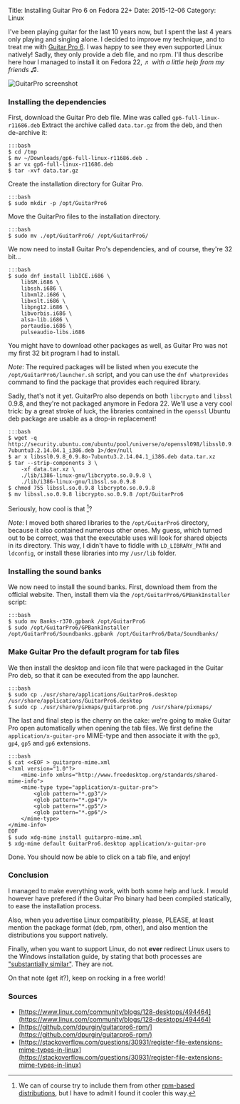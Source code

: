 Title: Installing Guitar Pro 6 on Fedora 22+
Date: 2015-12-06
Category: Linux

I've been playing guitar for the last 10 years now, but I spent the last 4 years only playing and singing alone. I decided to improve my technique, and to treat me with [Guitar Pro 6](http://www.guitar-pro.com/en/index.php?pg=guitar-pro-6). I was happy to see they even supported Linux natively! Sadly, they only provide a deb file, and no rpm. I'll thus describe here how I managed to install it on Fedora 22, ♬ *with a little help from my friends* ♫.

![GuitarPro screenshot](https://upload.wikimedia.org/wikipedia/en/0/0a/GP6-pic2.png)

### Installing the dependencies

First, download the Guitar Pro deb file. Mine was called ``gp6-full-linux-r11686.deb``
Extract the archive called ``data.tar.gz`` from the deb, and then de-archive it:

    :::bash
    $ cd /tmp
    $ mv ~/Downloads/gp6-full-linux-r11686.deb .
    $ ar vx gp6-full-linux-r11686.deb
    $ tar -xvf data.tar.gz

Create the installation directory for Guitar Pro.

    :::bash
    $ sudo mkdir -p /opt/GuitarPro6

Move the GuitarPro files to the installation directory.

    :::bash
    $ sudo mv ./opt/GuitarPro6/ /opt/GuitarPro6/

We now need to install Guitar Pro's dependencies, and of course, they're 32 bit...

    :::bash
    $ sudo dnf install libICE.i686 \
        libSM.i686 \
        libssh.i686 \
        libxml2.i686 \
        libxslt.i686 \
        libpng12.i686 \
        libvorbis.i686 \
        alsa-lib.i686 \
        portaudio.i686 \
        pulseaudio-libs.i686

You might have to download other packages as well, as Guitar Pro was not my first 32 bit program I had to install.

*Note*: The required packages will be listed when you execute the ``/opt/GuitarPro6/launcher.sh`` script, and you can use the ``dnf whatprovides`` command to find the package that provides each required library.

Sadly, that's not it yet. GuitarPro also depends on both ``libcrypto`` and ``libssl`` 0.9.8, and they're not packaged anymore in Fedora 22.
We'll use a very cool trick: by a great stroke of luck, the libraries contained in the ``openssl`` Ubuntu deb package are usable as a drop-in replacement!

    :::bash
    $ wget -q http://security.ubuntu.com/ubuntu/pool/universe/o/openssl098/libssl0.9.8_0.9.8o-7ubuntu3.2.14.04.1_i386.deb 1>/dev/null
    $ ar x libssl0.9.8_0.9.8o-7ubuntu3.2.14.04.1_i386.deb data.tar.xz
    $ tar --strip-components 3 \
        -xf data.tar.xz \
        ./lib/i386-linux-gnu/libcrypto.so.0.9.8 \
        ./lib/i386-linux-gnu/libssl.so.0.9.8
    $ chmod 755 libssl.so.0.9.8 libcrypto.so.0.9.8
    $ mv libssl.so.0.9.8 libcrypto.so.0.9.8 /opt/GuitarPro6

Seriously, how cool is that [^1]?

*Note*: I moved both shared libraries to the ``/opt/GuitarPro6`` directory, because it also contained numerous other ones. My guess, which turned out to be correct, was that the executable uses will look for shared objects in its directory. This way, I didn't have to fiddle with ``LD_LIBRARY_PATH`` and ``ldconfig``, or install these libraries into my ``/usr/lib`` folder.

### Installing the sound banks

We now need to install the sound banks. First, download them from the official website. Then, install them via the ``/opt/GuitarPro6/GPBankInstaller`` script:

    :::bash
    $ sudo mv Banks-r370.gpbank /opt/GuitarPro6
    $ sudo /opt/GuitarPro6/GPBankInstaller /opt/GuitarPro6/Soundbanks.gpbank /opt/GuitarPro6/Data/Soundbanks/

### Make Guitar Pro the default program for tab files

We then install the desktop and icon file that were packaged in the Guitar Pro deb, so that it can be executed from the app launcher.

    :::bash
    $ sudo cp ./usr/share/applications/GuitarPro6.desktop /usr/share/applications/GuitarPro6.desktop
    $ sudo cp ./usr/share/pixmaps/guitarpro6.png /usr/share/pixmaps/

The last and final step is the cherry on the cake: we're going to make Guitar Pro open automatically when opening the tab files. We first define the ``application/x-guitar-pro`` MIME-type and then associate it with the ``gp3``, ``gp4``, ``gp5`` and ``gp6`` extensions.

    :::bash
    $ cat <<EOF > guitarpro-mime.xml
    <?xml version="1.0"?>
        <mime-info xmlns="http://www.freedesktop.org/standards/shared-mime-info">
        <mime-type type="application/x-guitar-pro">
            <glob pattern="*.gp3"/>
            <glob pattern="*.gp4"/>
            <glob pattern="*.gp5"/>
            <glob pattern="*.gp6"/>
        </mime-type>
    </mime-info>
    EOF
    $ sudo xdg-mime install guitarpro-mime.xml
    $ xdg-mime default GuitarPro6.desktop application/x-guitar-pro

Done. You should now be able to click on a tab file, and enjoy!

### Conclusion

I managed to make everything work, with both some help and luck. I would however have prefered if the Guitar Pro binary had been compiled statically, to ease the installation process.

Also, when you advertise Linux compatibility, please, PLEASE, at least mention the package format (deb, rpm, other), and also mention the distributions you support natively.

Finally, when you want to support Linux, do not **ever** redirect Linux users to the Windows installation guide, by stating that both processes are ["substantially similar"](https://support.guitar-pro.com/hc/fr/articles/201863332-GP6-Je-viens-d-acheter-Guitar-Pro-6-que-dois-je-faire-). They are not.

On that note (get it?), keep on rocking in a free world!


### Sources

* [https://www.linux.com/community/blogs/128-desktops/494464](https://www.linux.com/community/blogs/128-desktops/494464)
* [https://github.com/dpurgin/guitarpro6-rpm/](https://github.com/dpurgin/guitarpro6-rpm/)
* [https://stackoverflow.com/questions/30931/register-file-extensions-mime-types-in-linux](https://stackoverflow.com/questions/30931/register-file-extensions-mime-types-in-linux)

[^1]: We can of course try to include them from other [rpm-based distributions](http://www.rpmfind.net/linux/rpm2html/search.php?query=openssl-devel+0.9.8&submit=Search+...&system=&arch=), but I have to admit I found it cooler this way.

